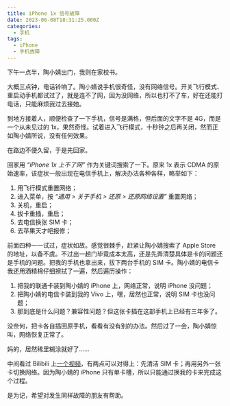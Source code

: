 ```yaml
---
title: iPhone 1x 信号故障
date: 2023-06-08T18:31:25.000Z
categories:
  - 手机
tags:
  - iPhone
  - 手机故障
---
```

下午一点半，陶小婧出门，我则在家校书。

大概三点钟，电话铃响了。陶小婧说手机很奇怪，没有网络信号。开关飞行模式、重启动手机都试过了，就是连不了网，因为没网络，所以也打不了车，好在还能打电话，只能麻烦我过去接她。

到地方接着人，顺便检查了一下手机，信号是满格，但后面的文字不是 4G，而是一个从未见过的 1x，果然奇怪。试着进入飞行模式，十秒钟之后再关闭，然而正如陶小婧所说，没有任何效果。

在路边不便久留，于是先回家。

回家用 *“iPhone 1x 上不了网”* 作为关键词搜索了一下。原来 1x 表示 CDMA 的原始速率，该症状一般出现在电信手机上，解决办法各种各样，略举如下：

1. 用飞行模式重置网络；
2. 进入菜单，按 *“通用 > 关于手机 > 还原 > 还原网络设置”* 重置网络；
3. 关机，重启；
4. 拔卡重插，重启；
5. 去电信换张 SIM 卡；
6. 去苹果天才吧报修；

前面四种一一试过，症状如故。感觉很棘手，赶紧让陶小婧搜索了 Apple Store 的地址，以备不虞。不过出一趟门毕竟成本太高，还是先弄清楚具体是卡的问题还是手机的问题。把我的手机也拿出来，拔下两台手机的 SIM 卡。陶小婧的电信卡我还用酒精棉仔细擦拭了一遍，然后遍历操作：

1. 把我的联通卡装到陶小婧的 iPhone 上，网络正常，说明 iPhone 没问题；
2. 把陶小婧的电信卡装到我的 Vivo 上，嘿，居然也正常，说明 SIM 卡也没问题；
3. 那到底是什么问题？兼容性问题？但这张卡插在这部手机上已经有三年多了。

没奈何，把卡各自插回原手机，看看有没有别的办法。然后过了一会，陶小婧惊叫，网络恢复正常了。

妈的，居然稀里糊涂就好了……

中间看过 Bilibili 上[一个视频](https://www.bilibili.com/video/BV19r4y1b7e4)，有两点可以对得上：先清洁 SIM 卡；再用另外一张卡切换网络。因为陶小婧的 iPhone 只有单卡槽，所以只能通过换我的卡来完成这个过程。

是为记，希望对发生同样故障的朋友有帮助。
